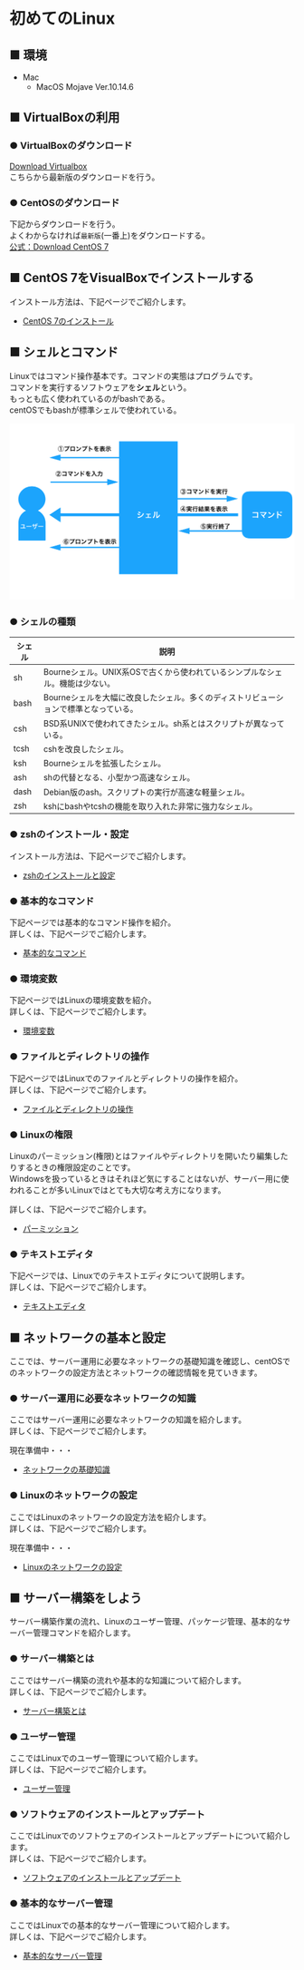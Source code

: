 # 初めてのLinux

## ■ 環境

- Mac
    - MacOS Mojave Ver.10.14.6

## ■ VirtualBoxの利用

### ● VirtualBoxのダウンロード

[Download Virtualbox](https://www.virtualbox.org/wiki/Downloads)  
こちらから最新版のダウンロードを行う。

### ● CentOSのダウンロード

下記からダウンロードを行う。  
よくわからなければ`最新版`(一番上)をダウンロードする。  
[公式：Download CentOS 7](http://isoredirect.centos.org/centos/7/isos/x86_64/CentOS-7-x86_64-Minimal-1810.iso)

<h2 id="ttl2"> ■ CentOS 7をVisualBoxでインストールする</h2>

インストール方法は、下記ページでご紹介します。

- <a href="./Install/centos/README.md">CentOS 7のインストール</a>

## ■ シェルとコマンド

Linuxではコマンド操作基本です。コマンドの実態はプログラムです。  
コマンドを実行するソフトウェアを**シェル**という。  
もっとも広く使われているのがbashである。  
centOSでもbashが標準シェルで使われている。

<img src="./images/index/index01.png">

### ● シェルの種類

|シェル|説明|
|---|---|
|sh|Bourneシェル。UNIX系OSで古くから使われているシンプルなシェル。機能は少ない。|
|bash|Bourneシェルを大幅に改良したシェル。多くのディストリビューションで標準となっている。|
|csh|BSD系UNIXで使われてきたシェル。sh系とはスクリプトが異なっている。|
|tcsh|cshを改良したシェル。|
|ksh|Bourneシェルを拡張したシェル。|
|ash|shの代替となる、小型かつ高速なシェル。|
|dash|Debian版のash。スクリプトの実行が高速な軽量シェル。|
|zsh|kshにbashやtcshの機能を取り入れた非常に強力なシェル。|

<h3 id="ttl3-2"> ● zshのインストール・設定</h3>

インストール方法は、下記ページでご紹介します。

- <a href="/Install/zsh/README.md">zshのインストールと設定</a>

<h3 id="ttl3-3"> ● 基本的なコマンド</h3>

下記ページでは基本的なコマンド操作を紹介。  
詳しくは、下記ページでご紹介します。

- <a href="/Lesson01_ShellAndCommands/BasicCommands/README.md">基本的なコマンド</a>

<h3 id="ttl3-4"> ● 環境変数</h3>

下記ページではLinuxの環境変数を紹介。  
詳しくは、下記ページでご紹介します。

- <a href="/Lesson01_ShellAndCommands/EnvironmentVariable/README.md">環境変数</a>

<h3 id="ttl3-5"> ● ファイルとディレクトリの操作</h3>

下記ページではLinuxでのファイルとディレクトリの操作を紹介。  
詳しくは、下記ページでご紹介します。

- <a href="/Lesson01_ShellAndCommands/FilesAndDirectories/README.md">ファイルとディレクトリの操作</a>

### ● Linuxの権限

Linuxのパーミッション(権限)とはファイルやディレクトリを開いたり編集したりするときの権限設定のことです。  
Windowsを扱っているときはそれほど気にすることはないが、サーバー用に使われることが多いLinuxではとても大切な考え方になります。

詳しくは、下記ページでご紹介します。

- <a href="/Lesson01_ShellAndCommands/Permission_Beginner/README.md">パーミッション</a>

### ● テキストエディタ

下記ページでは、Linuxでのテキストエディタについて説明します。  
詳しくは、下記ページでご紹介します。

- <a href="/Lesson01_ShellAndCommands/TextEditor/README.md">テキストエディタ</a>

## ■ ネットワークの基本と設定

ここでは、サーバー運用に必要なネットワークの基礎知識を確認し、centOSでのネットワークの設定方法とネットワークの確認情報を見ていきます。

### ● サーバー運用に必要なネットワークの知識

ここではサーバー運用に必要なネットワークの知識を紹介します。  
詳しくは、下記ページでご紹介します。

現在準備中・・・

- <a href="*">ネットワークの基礎知識</a>

### ● Linuxのネットワークの設定

ここではLinuxのネットワークの設定方法を紹介します。  
詳しくは、下記ページでご紹介します。

現在準備中・・・

- <a href="*">Linuxのネットワークの設定</a>

## ■ サーバー構築をしよう

サーバー構築作業の流れ、Linuxのユーザー管理、パッケージ管理、基本的なサーバー管理コマンドを紹介します。

### ● サーバー構築とは

ここではサーバー構築の流れや基本的な知識について紹介します。  
詳しくは、下記ページでご紹介します。

- <a href="/Lesson03_Server/AboutServerConstruction/README.md">サーバー構築とは</a>

### ● ユーザー管理

ここではLinuxでのユーザー管理について紹介します。  
詳しくは、下記ページでご紹介します。

- <a href="/Lesson03_Server/UserManagement/README.md">ユーザー管理</a>

### ● ソフトウェアのインストールとアップデート

ここではLinuxでのソフトウェアのインストールとアップデートについて紹介します。  
詳しくは、下記ページでご紹介します。

- <a href="/Install/general/README.md">ソフトウェアのインストールとアップデート</a>

### ● 基本的なサーバー管理

ここではLinuxでの基本的なサーバー管理について紹介します。  
詳しくは、下記ページでご紹介します。

- <a href="/Lesson03_Server/ServerManagement/README.md">基本的なサーバー管理</a>
